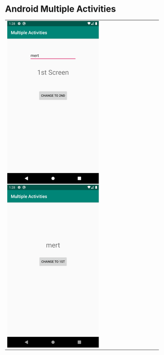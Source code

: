 # Android Multiple Activities

<table>
  <tr>
    <td>
<img src= "https://github.com/mertkolgu/Android-MultipleActivities/blob/master/app/src/main/res/screenshots/Screenshot_1573554535.png" width = 300>
<img src= "https://github.com/mertkolgu/Android-MultipleActivities/blob/master/app/src/main/res/screenshots/Screenshot_1573554538.png" width = 300>
    </td>
   </tr>
</table>
